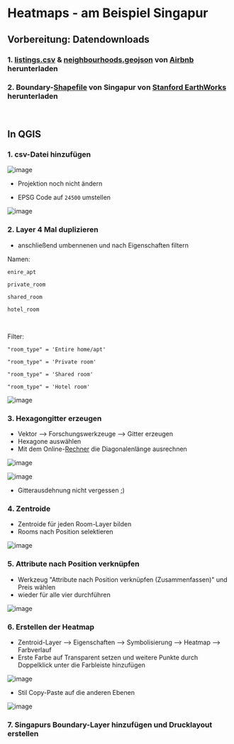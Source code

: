 # Heatmaps - am Beispiel Singapur


## Vorbereitung: Datendownloads
### 1. [listings.csv](https://github.com/s92854/DTM/files/11849362/listings.csv) & [neighbourhoods.geojson](https://github.com/s92854/DTM/files/11849370/neighbourhoods.zip) von [Airbnb](http://insideairbnb.com/get-the-data/) herunterladen
### 2. Boundary-[Shapefile](https://github.com/s92854/DTM/files/11857227/singapore.zip) von Singapur von [Stanford EarthWorks](https://earthworks.stanford.edu/catalog/stanford-pg798kr1205) herunterladen

&nbsp;

## In QGIS

### 1. csv-Datei hinzufügen
![image](https://github.com/s92854/DTM/assets/134683810/0a9fd00c-aff5-41ff-8e5b-d148b8d01264)
* Projektion noch nicht ändern

* EPSG Code auf ```24500``` umstellen

![image](https://github.com/s92854/DTM/assets/134683810/8c7dd1f2-ef70-4c54-9ac2-4953260dc8d2)

### 2. Layer 4 Mal duplizieren
* anschließend umbennenen und nach Eigenschaften filtern

Namen:
```
enire_apt
```
```
private_room
```
```
shared_room
```
```
hotel_room
```

&nbsp;

Filter:
```
"room_type" = 'Entire home/apt'
```
```
"room_type" = 'Private room'
```
```
"room_type" = 'Shared room'
```
```
"room_type" = 'Hotel room'
```
![image](https://github.com/s92854/DTM/assets/134683810/a3e1afc1-ec38-43a7-b56b-4a55a62277d9)

### 3. Hexagongitter erzeugen
* Vektor --> Forschungswerkzeuge --> Gitter erzeugen
* Hexagone auswählen
* Mit dem Online-[Rechner](https://rechneronline.de/pi/sechseck.php) die Diagonalenlänge ausrechnen

![image](https://github.com/s92854/DTM/assets/134683810/73cdb4c2-2a58-4303-a1ad-d8a7d95819c2)

![image](https://github.com/s92854/DTM/assets/134683810/daf1e6b1-0479-43d1-911a-aee698940e27)
* Gitterausdehnung nicht vergessen ;)

### 4. Zentroide
* Zentroide für jeden Room-Layer bilden
* Rooms nach Position selektieren

![image](https://github.com/s92854/DTM/assets/134683810/f63f1d63-8a18-4707-ac45-69ab06cbd55f)

### 5. Attribute nach Position verknüpfen
* Werkzeug "Attribute nach Position verknüpfen (Zusammenfassen)" und Preis wählen
* wieder für alle vier durchführen

![image](https://github.com/s92854/DTM/assets/134683810/b633e2a0-c9a4-434e-8158-3ed75b2a28c7)

### 6. Erstellen der Heatmap
* Zentroid-Layer --> Eigenschaften --> Symbolisierung --> Heatmap --> Farbverlauf
* Erste Farbe auf Transparent setzen und weitere Punkte durch Doppelklick unter die Farbleiste hinzufügen

![image](https://github.com/s92854/DTM/assets/134683810/8b06c86b-2d6b-4dc5-a78a-9d4a4bf3e5e3)

* Stil Copy-Paste auf die anderen Ebenen

![image](https://github.com/s92854/DTM/assets/134683810/b9d62037-7ebf-460c-a7d4-ce6f2661c54c)


### 7. Singapurs Boundary-Layer hinzufügen und Drucklayout erstellen
